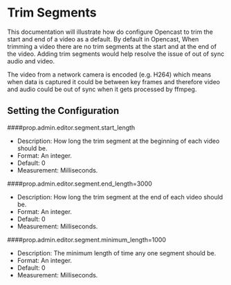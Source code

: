 Trim Segments
=============

This documentation will illustrate how do configure Opencast to trim the start and end of a video as a default.
By default in Opencast, When trimming a video there are no trim segments at the start and at the end of the video. 
Adding trim segments would help resolve the issue of out of sync audio and video.

The video from a network camera is encoded (e.g. H264) which means when data is captured it could be between key frames 
and therefore video and audio could be out of sync when it gets processed by ffmpeg.

Setting the Configuration
-------------------------


####prop.admin.editor.segment.start_length

* Description: How long the trim segment at the beginning of each video should be.
* Format: An integer.
* Default: 0
* Measurement: Milliseconds.

####prop.admin.editor.segment.end_length=3000

* Description: How long the trim segment at the end of each video should be.
* Format: An integer.
* Default: 0
* Measurement: Milliseconds.

####prop.admin.editor.segment.minimum_length=1000

* Description: The minimum length of time any one segment should be.
* Format: An integer.
* Default: 0
* Measurement: Milliseconds.